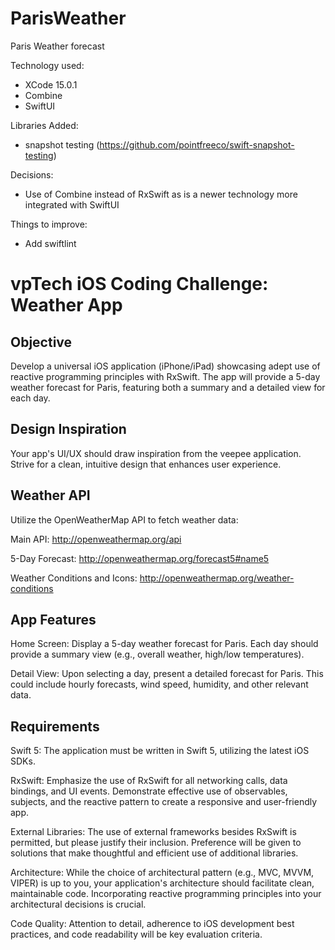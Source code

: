 # ParisWeather
Paris Weather forecast

Technology used:
- XCode 15.0.1
- Combine
- SwiftUI

Libraries Added:
- snapshot testing (https://github.com/pointfreeco/swift-snapshot-testing)

Decisions:
- Use of Combine instead of RxSwift as is a newer technology more integrated with SwiftUI

Things to improve:
- Add swiftlint

# vpTech iOS Coding Challenge: Weather App
## Objective

Develop a universal iOS application (iPhone/iPad) showcasing adept use of reactive programming principles with RxSwift. The app will provide a 5-day weather forecast for Paris, featuring both a summary and a detailed view for each day.

## Design Inspiration

Your app's UI/UX should draw inspiration from the veepee application. Strive for a clean, intuitive design that enhances user experience.

## Weather API

Utilize the OpenWeatherMap API to fetch weather data:

Main API: 
http://openweathermap.org/api

5-Day Forecast: 
http://openweathermap.org/forecast5#name5

Weather Conditions and Icons: 
http://openweathermap.org/weather-conditions

## App Features

Home Screen: 
Display a 5-day weather forecast for Paris. Each day should provide a summary view (e.g., overall weather, high/low temperatures).

Detail View: 
Upon selecting a day, present a detailed forecast for Paris. This could include hourly forecasts, wind speed, humidity, and other relevant data.

## Requirements

Swift 5: 
The application must be written in Swift 5, utilizing the latest iOS SDKs.

RxSwift: 
Emphasize the use of RxSwift for all networking calls, data bindings, and UI events. Demonstrate effective use of observables, subjects, and the reactive pattern to create a responsive and user-friendly app.

External Libraries: 
The use of external frameworks besides RxSwift is permitted, but please justify their inclusion. Preference will be given to solutions that make thoughtful and efficient use of additional libraries.

Architecture: 
While the choice of architectural pattern (e.g., MVC, MVVM, VIPER) is up to you, your application's architecture should facilitate clean, maintainable code. Incorporating reactive programming principles into your architectural decisions is crucial.

Code Quality: 
Attention to detail, adherence to iOS development best practices, and code readability will be key evaluation criteria.
